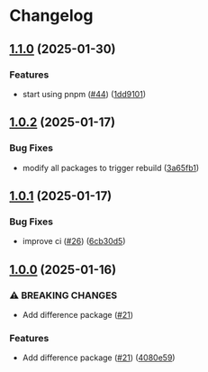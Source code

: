 # Changelog

## [1.1.0](https://github.com/jmaver-plume/release-please-monorepo-example/compare/difference-v1.0.2...difference-v1.1.0) (2025-01-30)


### Features

* start using pnpm ([#44](https://github.com/jmaver-plume/release-please-monorepo-example/issues/44)) ([1dd9101](https://github.com/jmaver-plume/release-please-monorepo-example/commit/1dd91016ad896f4255dbb76ac8ee53e6f858c003))

## [1.0.2](https://github.com/jmaver-plume/release-please-monorepo-example/compare/difference-v1.0.1...difference-v1.0.2) (2025-01-17)


### Bug Fixes

* modify all packages to trigger rebuild ([3a65fb1](https://github.com/jmaver-plume/release-please-monorepo-example/commit/3a65fb100299197de86037fbb67e35152d8354b6))

## [1.0.1](https://github.com/jmaver-plume/release-please-monorepo-example/compare/difference-v1.0.0...difference-v1.0.1) (2025-01-17)


### Bug Fixes

* improve ci ([#26](https://github.com/jmaver-plume/release-please-monorepo-example/issues/26)) ([6cb30d5](https://github.com/jmaver-plume/release-please-monorepo-example/commit/6cb30d5c35f1723e83f8da7454832b191e30c074))

## [1.0.0](https://github.com/jmaver-plume/release-please-monorepo-example/compare/difference-v0.1.0...difference-v1.0.0) (2025-01-16)


### ⚠ BREAKING CHANGES

* Add difference package ([#21](https://github.com/jmaver-plume/release-please-monorepo-example/issues/21))

### Features

* Add difference package ([#21](https://github.com/jmaver-plume/release-please-monorepo-example/issues/21)) ([4080e59](https://github.com/jmaver-plume/release-please-monorepo-example/commit/4080e59a31cb2a6637e14caa8a6cc7b41bb1ff65))
